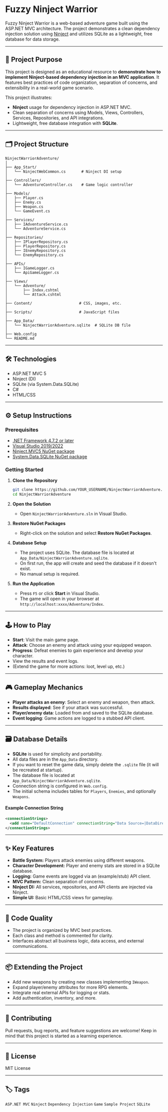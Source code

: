 # Fuzzy Ninject Warrior

Fuzzy Ninject Warrior is a web-based adventure game built using the ASP.NET MVC architecture. The project demonstrates a clean dependency injection solution using [Ninject](https://github.com/ninject/ninject) and utilizes SQLite as a lightweight, free database for data storage.

---

## 🚀 Project Purpose

This project is designed as an educational resource to **demonstrate how to implement Ninject-based dependency injection in an MVC application**. It features best practices of code organization, separation of concerns, and extensibility in a real-world game scenario.

This project illustrates:
- **Ninject** usage for dependency injection in ASP.NET MVC.
- Clean separation of concerns using Models, Views, Controllers, Services, Repositories, and API integrations.
- Lightweight, free database integration with **SQLite**.

---

## 🗂️ Project Structure

```
NinjectWarriorAdventure/
│
├── App_Start/
│   └── NinjectWebCommon.cs       # Ninject DI setup
│
├── Controllers/
│   └── AdventureController.cs    # Game logic controller
│
├── Models/
│   ├── Player.cs
│   ├── Enemy.cs
│   ├── Weapon.cs
│   └── GameEvent.cs
│
├── Services/
│   ├── IAdventureService.cs
│   └── AdventureService.cs
│
├── Repositories/
│   ├── IPlayerRepository.cs
│   ├── PlayerRepository.cs
│   ├── IEnemyRepository.cs
│   └── EnemyRepository.cs
│
├── APIs/
│   ├── IGameLogger.cs
│   └── ApiGameLogger.cs
│
├── Views/
│   └── Adventure/
│       ├── Index.cshtml
│       └── Attack.cshtml
│
├── Content/                     # CSS, images, etc.
│
├── Scripts/                     # JavaScript files
│
├── App_Data/
│   └── NinjectWarriorAdventure.sqlite  # SQLite DB file
│
├── Web.config
└── README.md
```

---

## 🛠️ Technologies

- ASP.NET MVC 5
- Ninject (DI)
- SQLite (via System.Data.SQLite)
- C#
- HTML/CSS

---

## ⚙️ Setup Instructions

### Prerequisites

- [.NET Framework 4.7.2 or later](https://dotnet.microsoft.com/en-us/download/dotnet-framework)
- [Visual Studio 2019/2022](https://visualstudio.microsoft.com/)
- [Ninject.MVC5 NuGet package](https://www.nuget.org/packages/Ninject.MVC5/)
- [System.Data.SQLite NuGet package](https://www.nuget.org/packages/System.Data.SQLite/)

### Getting Started

1. **Clone the Repository**
   ```sh
   git clone https://github.com/YOUR_USERNAME/NinjectWarriorAdventure.git
   cd NinjectWarriorAdventure
   ```

2. **Open the Solution**
   - Open `NinjectWarriorAdventure.sln` in Visual Studio.

3. **Restore NuGet Packages**
   - Right-click on the solution and select **Restore NuGet Packages**.

4. **Database Setup**
   - The project uses SQLite. The database file is located at `App_Data/NinjectWarriorAdventure.sqlite`.
   - On first run, the app will create and seed the database if it doesn't exist.
   - No manual setup is required.

5. **Run the Application**
   - Press `F5` or click **Start** in Visual Studio.
   - The game will open in your browser at `http://localhost:xxxx/Adventure/Index`.

---

## 🕹️ How to Play

- **Start**: Visit the main game page.
- **Attack**: Choose an enemy and attack using your equipped weapon.
- **Progress**: Defeat enemies to gain experience and develop your character.
- View the results and event logs.
- (Extend the game for more actions: loot, level up, etc.)

---

## 🎮 Gameplay Mechanics

- **Player attacks an enemy**: Select an enemy and weapon, then attack.
- **Results displayed**: See if your attack was successful.
- **Player/enemy data**: Loaded from and saved to the SQLite database.
- **Event logging**: Game actions are logged to a stubbed API client.

---

## 🗃️ Database Details

- **SQLite** is used for simplicity and portability.
- All data files are in the `App_Data` directory.
- If you want to reset the game data, simply delete the `.sqlite` file (it will be recreated at startup).
- The database file is located at `App_Data/NinjectWarriorAdventure.sqlite`.
- Connection string is configured in `Web.config`.
- The initial schema includes tables for `Players`, `Enemies`, and optionally `Weapons`.

#### Example Connection String

```xml
<connectionStrings>
  <add name="DefaultConnection" connectionString="Data Source=|DataDirectory|NinjectWarriorAdventure.sqlite;Version=3;" providerName="System.Data.SQLite" />
</connectionStrings>
```

---

## ✨ Key Features

- **Battle System:** Players attack enemies using different weapons.
- **Character Development:** Player and enemy stats are stored in a SQLite database.
- **Logging:** Game events are logged via an (example/stub) API client.
- **MVC Pattern:** Clean separation of concerns.
- **Ninject DI:** All services, repositories, and API clients are injected via Ninject.
- **Simple UI:** Basic HTML/CSS views for gameplay.

---

## 📝 Code Quality

- The project is organized by MVC best practices.
- Each class and method is commented for clarity.
- Interfaces abstract all business logic, data access, and external communications.

---

## 📦 Extending the Project

- Add new weapons by creating new classes implementing `IWeapon`.
- Expand player/enemy attributes for more RPG elements.
- Integrate real external APIs for logging or stats.
- Add authentication, inventory, and more.

---

## 📣 Contributing

Pull requests, bug reports, and feature suggestions are welcome! Keep in mind that this project is started as a learning experience.

---

## 📜 License

MIT License

---

## 🏷️ Tags

`ASP.NET MVC` `Ninject` `Dependency Injection` `Game` `Sample Project` `SQLite`
